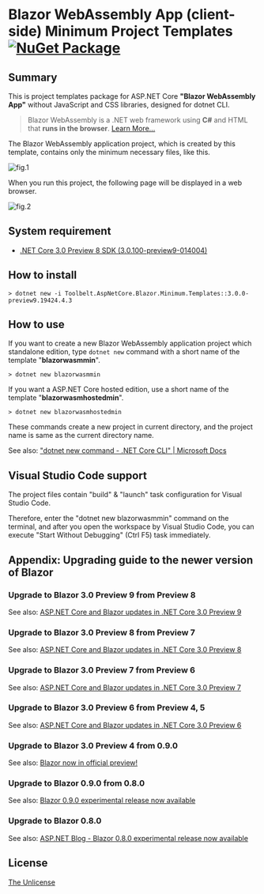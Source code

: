 # Blazor WebAssembly App (client-side) Minimum Project Templates [![NuGet Package](https://img.shields.io/badge/nuget-v3.0.0%20Preview%209-orange.svg)](https://www.nuget.org/packages/Toolbelt.AspNetCore.Blazor.Minimum.Templates/3.0.0-preview9.19424.4.3)

## Summary

This is project templates package for ASP.NET Core **"Blazor WebAssembly App"** without JavaScript and CSS libraries, designed for dotnet CLI.

> Blazor WebAssembly is a .NET web framework using **C#** and HTML that **runs in the browser**. [Learn More...](https://blazor.net/)

The Blazor WebAssembly application project, which is created by this template, contains only the minimum necessary files, like this.

![fig.1](https://github.com/jsakamoto/BlazorMinimumTemplates/raw/master/.assets/fig-001.png)

When you run this project, the following page will be displayed in a web browser.

![fig.2](https://raw.githubusercontent.com/jsakamoto/BlazorMinimumTemplates/master/.assets/fig-002.png)

## System requirement

- [.NET Core 3.0 Preview 8 SDK (3.0.100-preview9-014004)](https://dotnet.microsoft.com/download/dotnet-core/3.0)

## How to install

```shell
> dotnet new -i Toolbelt.AspNetCore.Blazor.Minimum.Templates::3.0.0-preview9.19424.4.3
```

## How to use

If you want to create a new Blazor WebAssembly application project which standalone edition, type `dotnet new` command with a short name of the template "**blazorwasmmin**".

```shell
> dotnet new blazorwasmmin
```

If you want a ASP.NET Core hosted edition, use a short name of the template "**blazorwasmhostedmin**".

```shell
> dotnet new blazorwasmhostedmin
```

These commands create a new project in current directory, and the project name is same as the current directory name.

See also: ["dotnet new command - .NET Core CLI" | Microsoft Docs](https://docs.microsoft.com/dotnet/core/tools/dotnet-new)

## Visual Studio Code support

The project files contain "build" & "launch" task configuration for Visual Studio Code.

Therefore, enter the "dotnet new blazorwasmmin" command on the terminal, and after you open the workspace by Visual Studio Code, you can execute "Start Without Debugging" (Ctrl   F5) task immediately. 

## Appendix: Upgrading guide to the newer version of Blazor

### Upgrade to Blazor 3.0 Preview 9 from Preview 8

See also: [ASP.NET Core and Blazor updates in .NET Core 3.0 Preview 9](https://devblogs.microsoft.com/aspnet/asp-net-core-and-blazor-updates-in-net-core-3-0-preview-9/)

### Upgrade to Blazor 3.0 Preview 8 from Preview 7

See also: [ASP.NET Core and Blazor updates in .NET Core 3.0 Preview 8](https://devblogs.microsoft.com/aspnet/asp-net-core-and-blazor-updates-in-net-core-3-0-preview-8/)

### Upgrade to Blazor 3.0 Preview 7 from Preview 6

See also: [ASP.NET Core and Blazor updates in .NET Core 3.0 Preview 7](https://devblogs.microsoft.com/aspnet/asp-net-core-and-blazor-updates-in-net-core-3-0-preview-7/)

### Upgrade to Blazor 3.0 Preview 6 from Preview 4, 5

See also: [ASP.NET Core and Blazor updates in .NET Core 3.0 Preview 6](https://devblogs.microsoft.com/aspnet/asp-net-core-and-blazor-updates-in-net-core-3-0-preview-6/)

### Upgrade to Blazor 3.0 Preview 4 from 0.9.0

See also: [Blazor now in official preview!](https://devblogs.microsoft.com/aspnet/blazor-now-in-official-preview/)

### Upgrade to Blazor 0.9.0 from 0.8.0

See also: [Blazor 0.9.0 experimental release now available](https://devblogs.microsoft.com/aspnet/blazor-0-9-0-experimental-release-now-available/)

### Upgrade to Blazor 0.8.0

See also: [ASP.NET Blog - Blazor 0.8.0 experimental release now available](https://blogs.msdn.microsoft.com/webdev/2019/02/05/blazor-0-8-0-experimental-release-now-available/)

## License

[The Unlicense](https://github.com/jsakamoto/BlazorMinimumTemplates/blob/master/LICENSE)
